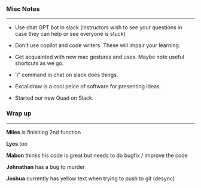 ### Misc Notes
___

- Use chat GPT bot in slack (instructors wish to see your questions in case they can help or see everyone is stuck)

- Don't use copilot and code writers. These will impair your learning.

- Get acquainted with new mac gestures and uses. Maybe note useful shortcuts as we go.

- '/' command in chat on slack does things.

- Excalidraw is a cool peice of software for presenting ideas.

- Started our new Quad on Slack.

### Wrap up
___

 __Miles__ is finishing 2nd function

 __Lyes__ too

__Mabon__ thinks his code is great but needs to do bugfix / improve the code

__Johnathan__ has a bug to murder

__Joshua__ currently has yellow text when trying to push to git (desync)